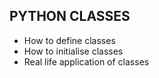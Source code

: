 ## PYTHON CLASSES
- How to define classes
- How to initialise classes
- Real life application of classes
